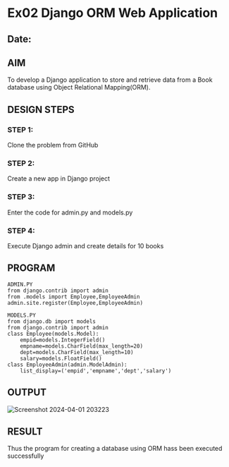 # Ex02 Django ORM Web Application
## Date: 

## AIM
To develop a Django application to store and retrieve data from a Book database using Object Relational Mapping(ORM).

## DESIGN STEPS

### STEP 1:
Clone the problem from GitHub

### STEP 2:
Create a new app in Django project

### STEP 3:
Enter the code for admin.py and models.py

### STEP 4:
Execute Django admin and create details for 10 books

## PROGRAM
```
ADMIN.PY
from django.contrib import admin
from .models import Employee,EmployeeAdmin
admin.site.register(Employee,EmployeeAdmin)

MODELS.PY
from django.db import models
from django.contrib import admin
class Employee(models.Model):
    empid=models.IntegerField()
    empname=models.CharField(max_length=20)
    dept=models.CharField(max_length=10)
    salary=models.FloatField()
class EmployeeAdmin(admin.ModelAdmin):
    list_display=('empid','empname','dept','salary')    
```

## OUTPUT
![Screenshot 2024-04-01 203223](https://github.com/NamithaS2710/ORM/assets/133190822/b624a8da-ee0d-414f-82b0-94a8db4fae39)




## RESULT
Thus the program for creating a database using ORM hass been executed successfully

